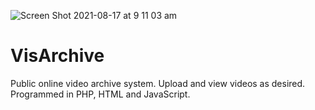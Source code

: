 ![Screen Shot 2021-08-17 at 9 11 03 am](https://user-images.githubusercontent.com/50122869/129640371-0c2c28ed-70f5-4064-b53c-5f5e72473377.png)
# VisArchive
Public online video archive system. Upload and view videos as desired. Programmed in PHP, HTML and JavaScript.

